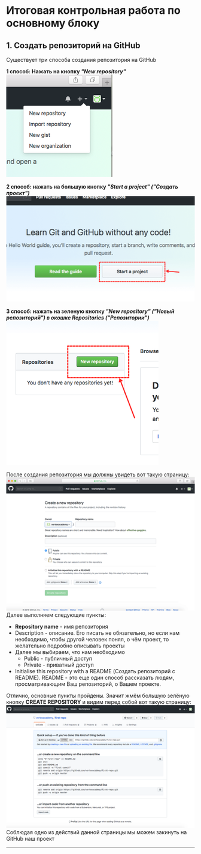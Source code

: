 # Итоговая контрольная работа по основному блоку

## 1. Создать репозиторий на GitHub
Существует три способа создания репозитория на GitHub

**1 способ: Нажать на кнопку *"New repository"***
![1 способ](1.png)

**2 способ: нажать на большую кнопку *"Start a project" ("Создать проект")***
![2 способ](2.png)

**3 способ: нажать на зеленую кнопку *"New repository" ("Новый репозиторий") в окошке Repositories ("Репозитории")***
![3 способ](3.png)

После создания репозитория мы должны увидеть вот такую страницу:
![созданный репозиторий](4.png)
 Далее выполняем следующие пункты:
 + **Repository name** - имя репозитория 
 + Description - описание. Его писать не обязательно, но если нам необходимо, чтобы другой человек понял, о чём проект, то желательно подробно описывать проекты
 + Далее мы выбираем, что нам необходимо
   + Public - публичный доступ
   + Private - приватный доступ
+ Initialise this repository with a README (Создать репозиторий с README). README - это еще один способ рассказать людям, просматривающим Ваш репозиторий, о Вашем проекте.

Отлично, основные пункты пройдены. Значит жмём большую зелёную кнопку **CREATE REPOSITORY** и видим перед собой вот такую страницу:
![загрузка репозитория](5.png)
Соблюдая одно из действий данной страницы мы можем закинуть на GitHub наш проект

--- 
